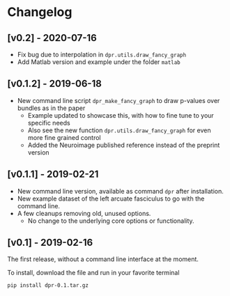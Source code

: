 # Changelog

## [v0.2] - 2020-07-16

- Fix bug due to interpolation in ```dpr.utils.draw_fancy_graph```
- Add Matlab version and example under the folder ```matlab```

## [v0.1.2] - 2019-06-18
- New command line script ```dpr_make_fancy_graph``` to draw p-values over bundles as in the paper
    - Example updated to showcase this, with how to fine tune to your specific needs
    - Also see the new function ```dpr.utils.draw_fancy_graph``` for even more fine grained control
    - Added the Neuroimage published reference instead of the preprint version

## [v0.1.1] - 2019-02-21

- New command line version, available as command ```dpr``` after installation.
- New example dataset of the left arcuate fasciculus to go with the command line.
- A few cleanups removing old, unused options.
    - No change to the underlying core options or functionality.

## [v0.1] - 2019-02-16

The first release, without a command line interface at the moment.

To install, download the file and run in your favorite terminal

~~~bash
pip install dpr-0.1.tar.gz
~~~
